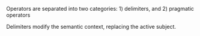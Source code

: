 Operators are separated into two categories: 1) delimiters, and 2) pragmatic operators

Delimiters modify the semantic context, replacing the active subject.